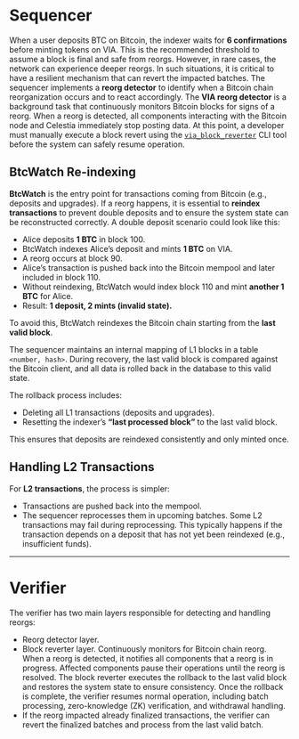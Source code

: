 # Sequencer

When a user deposits BTC on Bitcoin, the indexer waits for **6 confirmations** before minting tokens on VIA. This is the
recommended threshold to assume a block is final and safe from reorgs. However, in rare cases, the network can
experience deeper reorgs. In such situations, it is critical to have a resilient mechanism that can revert the impacted
batches. The sequencer implements a **reorg detector** to identify when a Bitcoin chain reorganization occurs and to
react accordingly. The **VIA reorg detector** is a background task that continuously monitors Bitcoin blocks for signs
of a reorg. When a reorg is detected, all components interacting with the Bitcoin node and Celestia immediately stop
posting data. At this point, a developer must manually execute a block revert using the
[`via_block_reverter`](core/bin/via_block_reverter) CLI tool before the system can safely resume operation.

## BtcWatch Re-indexing

**BtcWatch** is the entry point for transactions coming from Bitcoin (e.g., deposits and upgrades). If a reorg happens,
it is essential to **reindex transactions** to prevent double deposits and to ensure the system state can be
reconstructed correctly. A double deposit scenario could look like this:

- Alice deposits **1 BTC** in block 100.
- BtcWatch indexes Alice’s deposit and mints **1 BTC** on VIA.
- A reorg occurs at block 90.
- Alice’s transaction is pushed back into the Bitcoin mempool and later included in block 110.
- Without reindexing, BtcWatch would index block 110 and mint **another 1 BTC** for Alice.
- Result: **1 deposit, 2 mints (invalid state).**

To avoid this, BtcWatch reindexes the Bitcoin chain starting from the **last valid block**.

The sequencer maintains an internal mapping of L1 blocks in a table `<number, hash>`. During recovery, the last valid
block is compared against the Bitcoin client, and all data is rolled back in the database to this valid state.

The rollback process includes:

- Deleting all L1 transactions (deposits and upgrades).
- Resetting the indexer’s **“last processed block”** to the last valid block.

This ensures that deposits are reindexed consistently and only minted once.

## Handling L2 Transactions

For **L2 transactions**, the process is simpler:

- Transactions are pushed back into the mempool.
- The sequencer reprocesses them in upcoming batches. Some L2 transactions may fail during reprocessing. This typically
  happens if the transaction depends on a deposit that has not yet been reindexed (e.g., insufficient funds).

---

# Verifier

The verifier has two main layers responsible for detecting and handling reorgs:

- Reorg detector layer.
- Block reverter layer. Continuously monitors for Bitcoin chain reorg. When a reorg is detected, it notifies all
  components that a reorg is in progress. Affected components pause their operations until the reorg is resolved. The
  block reverter executes the rollback to the last valid block and restores the system state to ensure consistency. Once
  the rollback is complete, the verifier resumes normal operation, including batch processing, zero-knowledge (ZK)
  verification, and withdrawal handling.
- If the reorg impacted already finalized transactions, the verifier can revert the finalized batches and process from
  the last valid batch.
